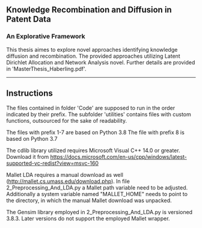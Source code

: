 ## Knowledge Recombination and Diffusion in Patent Data
### An Explorative Framework

This thesis aimes to explore novel approaches identifying knowledge diffusion and recombination. The provided approaches utilizing Latent Dirichlet Allocation and Network Analysis novel. Further details are provided in \'MasterThesis_Haberling.pdf\'. 

-------------------------------------------------
## Instructions

The files contained in folder \'Code\' are supposed to run in the order indicated by their prefix.
The subfolder \'utilities\' contains files with custom functions, outsourced for the sake of readability.

The files with prefix 1-7 are based on Python 3.8
The file with prefix 8 is based on Python 3.7

The cdlib library utilized requires Microsoft Visual C++ 14.0 or greater.
Download it from 
https://docs.microsoft.com/en-us/cpp/windows/latest-supported-vc-redist?view=msvc-160

Mallet LDA requires a manual download as well (http://mallet.cs.umass.edu/download.php).
In file 2_Preprocessing_And_LDA.py a Mallet path variable need to be adjusted.
Additionally a system variable named "MALLET_HOME" needs to point to the directory, in which the manual 
Mallet download was unpacked. 

The Gensim library employed in 2_Preprocessing_And_LDA.py is versioned 3.8.3. Later versions do not support the employed Mallet wrapper.
